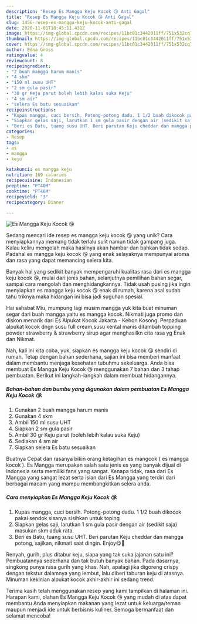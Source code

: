 ```yaml
---
description: "Resep Es Mangga Keju Kocok 😘 Anti Gagal"
title: "Resep Es Mangga Keju Kocok 😘 Anti Gagal"
slug: 1456-resep-es-mangga-keju-kocok-anti-gagal
date: 2020-11-01T18:45:11.431Z
image: https://img-global.cpcdn.com/recipes/11bc01c3442011ff/751x532cq70/es-mangga-keju-kocok-😘-foto-resep-utama.jpg
thumbnail: https://img-global.cpcdn.com/recipes/11bc01c3442011ff/751x532cq70/es-mangga-keju-kocok-😘-foto-resep-utama.jpg
cover: https://img-global.cpcdn.com/recipes/11bc01c3442011ff/751x532cq70/es-mangga-keju-kocok-😘-foto-resep-utama.jpg
author: Edna Gross
ratingvalue: 4
reviewcount: 8
recipeingredient:
- "2 buah mangga harum manis"
- "4 skm"
- "150 ml susu UHT"
- "2 sm gula pasir"
- "30 gr Keju parut boleh lebih kalau suka Keju"
- "4 sm air"
- "selera Es batu sesuaikan"
recipeinstructions:
- "Kupas mangga, cuci bersih. Potong-potong dadu. 1 1/2 buah dikocok pakai sendok sisanya sisihkan untuk toping"
- "Siapkan gelas saji, larutkan 1 sm gula pasir dengan air (sedikit saja) masukan skm aduk rata."
- "Beri es Batu, tuang susu UHT. Beri parutan Keju cheddar dan mangga potong, sajikan, nikmati saat dingin. Enjoy😋🍧"
categories:
- Resep
tags:
- es
- mangga
- keju

katakunci: es mangga keju 
nutrition: 169 calories
recipecuisine: Indonesian
preptime: "PT40M"
cooktime: "PT46M"
recipeyield: "3"
recipecategory: Dinner

---
```



![Es Mangga Keju Kocok 😘](https://img-global.cpcdn.com/recipes/11bc01c3442011ff/751x532cq70/es-mangga-keju-kocok-😘-foto-resep-utama.jpg)

Sedang mencari ide resep es mangga keju kocok 😘 yang unik? Cara menyiapkannya memang tidak terlalu sulit namun tidak gampang juga. Kalau keliru mengolah maka hasilnya akan hambar dan bahkan tidak sedap. Padahal es mangga keju kocok 😘 yang enak selayaknya mempunyai aroma dan rasa yang dapat memancing selera kita.

Banyak hal yang sedikit banyak mempengaruhi kualitas rasa dari es mangga keju kocok 😘, mulai dari jenis bahan, selanjutnya pemilihan bahan segar, sampai cara mengolah dan menghidangkannya. Tidak usah pusing jika ingin menyiapkan es mangga keju kocok 😘 enak di rumah, karena asal sudah tahu triknya maka hidangan ini bisa jadi suguhan spesial.

Hai sahabat Miu, mumpung lagi musim mangga yuk kita buat minuman segar dari buah mangga yaitu es mangga kocok. Nikmati juga promo dan diskon menarik dari Es Alpukat Kocok Jakarta - Kebon Kosong. Perpaduan alpukat kocok dngn susu full cream,susu kental manis ditambah topping powder strawberry &amp; strawberry sirup agar menghasilkn cita rasa yg Enak dan Nikmat.


Nah, kali ini kita coba, yuk, siapkan es mangga keju kocok 😘 sendiri di rumah. Tetap dengan bahan sederhana, sajian ini bisa memberi manfaat dalam membantu menjaga kesehatan tubuhmu sekeluarga. Anda bisa membuat Es Mangga Keju Kocok 😘 menggunakan 7 bahan dan 3 tahap pembuatan. Berikut ini langkah-langkah dalam membuat hidangannya.

<!--inarticleads1-->

##### Bahan-bahan dan bumbu yang digunakan dalam pembuatan Es Mangga Keju Kocok 😘:

1. Gunakan 2 buah mangga harum manis
1. Gunakan 4 skm
1. Ambil 150 ml susu UHT
1. Siapkan 2 sm gula pasir
1. Ambil 30 gr Keju parut (boleh lebih kalau suka Keju)
1. Sediakan 4 sm air
1. Siapkan selera Es batu sesuaikan


Buatnya Cepat dan rasanya bikin orang ketagihan es mangcok ( es mangga kocok ). Es Mangga merupakan salah satu jenis es yang banyak dijual di Indonesia serta memiliki fans yang sangat. Kenapa tidak, rasa dari Es Mangga yang sangat lezat serta isian dari Es Mangga yang terdiri dari berbagai macam yang mampu membangkitkan selera anda. 

<!--inarticleads2-->

##### Cara menyiapkan Es Mangga Keju Kocok 😘:

1. Kupas mangga, cuci bersih. Potong-potong dadu. 1 1/2 buah dikocok pakai sendok sisanya sisihkan untuk toping
1. Siapkan gelas saji, larutkan 1 sm gula pasir dengan air (sedikit saja) masukan skm aduk rata.
1. Beri es Batu, tuang susu UHT. Beri parutan Keju cheddar dan mangga potong, sajikan, nikmati saat dingin. Enjoy😋🍧


Renyah, gurih, plus ditabur keju, siapa yang tak suka jajanan satu ini? Pembuatannya sederhana dan tak butuh banyak bahan. Pada dasarnya, singkong punya rasa gurih yang khas. Nah, apalagi jika digoreng crispy dengan tekstur dalamnya yang lembut, lalu diberi taburan keju di atasnya. Minuman kekinian alpukat kocok akhir-akhir ini sedang trend. 

Terima kasih telah menggunakan resep yang kami tampilkan di halaman ini. Harapan kami, olahan Es Mangga Keju Kocok 😘 yang mudah di atas dapat membantu Anda menyiapkan makanan yang lezat untuk keluarga/teman maupun menjadi ide untuk berbisnis kuliner. Semoga bermanfaat dan selamat mencoba!
